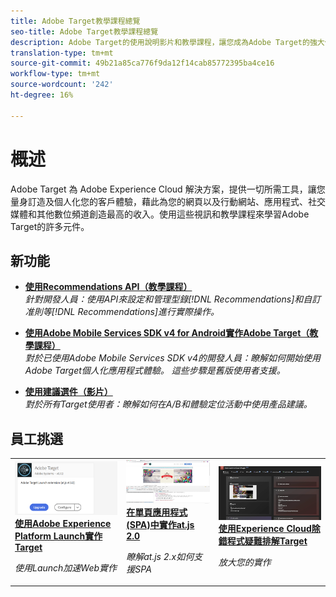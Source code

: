 ```yaml
---
title: Adobe Target教學課程總覽
seo-title: Adobe Target教學課程總覽
description: Adobe Target的使用說明影片和教學課程，讓您成為Adobe Target的強大使用者
translation-type: tm+mt
source-git-commit: 49b21a85ca776f9da12f14cab85772395ba4ce16
workflow-type: tm+mt
source-wordcount: '242'
ht-degree: 16%

---
```



# 概述

Adobe Target 為 Adobe Experience Cloud 解決方案，提供一切所需工具，讓您量身訂造及個人化您的客戶體驗，藉此為您的網頁以及行動網站、應用程式、社交媒體和其他數位頻道創造最高的收入。使用這些視訊和教學課程來學習Adobe Target的許多元件。

## 新功能

* **[使用Recommendations API（教學課程）](recommendations-api-tutorial/recs-api-overview.md)**   <br>
   *針對開發人員：使用API來設定和管理型錄[!DNL Recommendations]和自訂准則等[!DNL Recommendations]進行實際操作。*

* **[使用Adobe Mobile Services SDK v4 for Android實作Adobe Target（教學課程）](mobile-v4/overview.md)**   <br>
   *對於已使用Adobe Mobile Services SDK v4的開發人員：瞭解如何開始使用Adobe Target個人化應用程式體驗。 這些步驟是舊版使用者支援。<!-- Concepts learned here are also applicable to Adobe Experience Platform Mobile SDK (v5).-->*

* **[使用建議選件（影片）](recommendations/use-recommendations-offers.md)**   <br>
   *對於所有Target使用者：瞭解如何在A/B和體驗定位活動中使用產品建議。*

<!--
* **[Create a Recommendations Activity (Video)](recommendations/create-a-recommendations-activity.md)**
    <br>
    *Recommend products to your customers at scale with this Premium feature.* -->

## 員工挑選

<table>
<tr>
  <td>
    <a href="https://docs.adobe.com/content/help/en/experience-cloud/implementing-in-websites-with-launch/implement-solutions/target.html">
      <img alt="使用Adobe Experience Platform Launch實作Target" src="assets/launch_referencearchitectureguides.png" />
    </a>
    <div>
      <a href="https://docs.adobe.com/content/help/en/experience-cloud/implementing-in-websites-with-launch/implement-solutions/target.html">
    <strong>使用Adobe Experience Platform Launch實作Target</strong>
    </a>
    </div>
    <p>
    <em>使用Launch加速Web實作</em>
    <p>
  </td>
  <td>
    <a href="implementation/implement-atjs-20-in-a-single-page-application.md">
      <img alt="在單頁應用程式(SPA)中實作at.js 2.0" src="assets/implementing_adobetargetsatjs20inasinglepageapplicationspa.png" />
    </a>
    <div>
      <a href="implementation/implement-atjs-20-in-a-single-page-application.md">
    <strong>在單頁應用程式(SPA)中實作at.js 2.0</strong>
    </a>
    </div>
    <p>
    <em>瞭解at.js 2.x如何支援SPA</em>
    <p>
  </td>
  <td>
    <a href="troubleshooting/troubleshoot-with-the-experience-cloud-debugger.md">
      <img alt="使用Experience Cloud除錯程式疑難排解Target" src="assets/using_the_experienceclouddebuggerwithadobetarget.png" />
    </a>
    <div>
      <a href="troubleshooting/troubleshoot-with-the-experience-cloud-debugger.md">
    <strong>使用Experience Cloud除錯程式疑難排解Target</strong>
    </a>
    </div>
    <p>
    <em>放大您的實作</em>
    <p>
  </td>
</tr>
</table>
